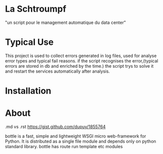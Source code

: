 La Schtroumpf
==============

"un script pour le management automatique du data center"


Typical Use
===============
This project is used to collect errors generated in log files, 
used for analyse error types and typical fail reasons.
if the script recognises the error,(typical errors are 
stored in db and enriched by the time.)
the script trys to solve it and restart the services automatically
after analysis.


Installation
=============











About 
======
.md vs .rst
https://gist.github.com/dupuy/1855764

bottle is a fast, simple and lightweight WSGI micro web-framework for Python.
It is distributed as a single file module and depends only on python standard
library. 
bottle has route run template etc modules

